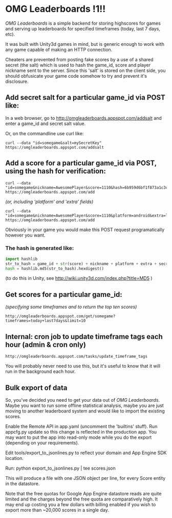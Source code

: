 # OMG Leaderboards !1!!

*OMG Leaderboards* is a simple backend for storing highscores for games and
serving up leaderboards for specified timeframes (today, last 7 days, etc).

It was built with Unity3d games in mind, but is generic enough to work with
any game capable of making an HTTP connection.

Cheaters are prevented from posting fake scores by a use of a shared secret 
(the salt) which is used to hash the game_id, score and player nickname 
sent to the server.
Since this 'salt' is stored on the client side, you should obfusicate your
game code somehow to try and prevent it's disclosure.

## Add secret salt for a particular game_id via POST like:

In a web browser, go to http://omgleaderboards.appspot.com/addsalt and enter a game_id and secret salt value.

Or, on the commandline use curl like:

    curl --data "id=somegame&salt=mySecretKey" https://omgleaderboards.appspot.com/addsalt

## Add a score for a particular game_id via POST, using the hash for verification:

    curl --data "id=somegame&nickname=AwesomePlayer&score=1110&hash=6b959d6bf1f873a1c3c3f63f2d8a00ca" https://omgleaderboards.appspot.com/add

*(or, including 'platform' and 'extra' fields)*

    curl --data "id=somegame&nickname=AwesomePlayer&score=1110&platform=android&extra=level:1&hash=9eb892ff26bd3471f59fbc4b2c353ea3" https://omgleaderboards.appspot.com/add

Obviously in your game you would make this POST request programatically however you want.

### The hash is generated like:

```python
import hashlib
str_to_hash = game_id + str(score) + nickname + platform + extra + secret_salt
hash = hashlib.md5(str_to_hash).hexdigest()
```

(to do this in Unity, see http://wiki.unity3d.com/index.php?title=MD5 )

## Get scores for a particular game_id:

*(specifying some timeframes and to return the top ten scores)*

    http://omgleaderboards.appspot.com/get/somegame?timeframes=today+last7days&limit=10

## Internal: cron job to update timeframe tags each hour (admin & cron only)

    http://omgleaderboards.appspot.com/tasks/update_timeframe_tags

You will probably never need to use this, but it's useful to know that
it will run in the background each hour.

## Bulk export of data

So, you've decided you need to get your data out of *OMG Leaderboards*. Maybe you want to run
some offline statistical analysis, maybe you are just moving to another leaderboard system
and would like to import the existing scores.

Enable the Remote API in app.yaml (uncomment the 'builtins' stuff). Run appcfg.py update so
this change is reflected in the production app. You may want to put the app into read-only mode
while you do the export (depending on your requirements).

Edit tools/export_to_jsonlines.py to reflect your domain and App Engine SDK location.

Run: python export_to_jsonlines.py | tee scores.json

This will produce a file with one JSON object per line, for every Score entity in the datastore.

Note that the free quotas for Google App Engine datastore reads are quite limited and the 
charges beyond the free quota are comparatively high. It may end up costing you a few 
dollars with billing enabled if you wish to export more than ~20,000 scores in a single day.